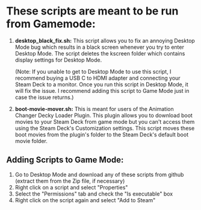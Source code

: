 <h1>These scripts are meant to be run from Gamemode:</h1>
<ol>
  <li><p><b>desktop_black_fix.sh:</b> This script allows you to fix an annoying Desktop Mode bug which results in a black screen whenever you try to enter Desktop Mode. The script deletes the kscreen folder which contains display settings for Desktop Mode.</p> 
    <p>(Note: If you unable to get to Desktop Mode to use this script, I recommend buying a USB C to HDMI adapter and connecting your Steam Deck to a monitor. Once you run this script in Desktop Mode, it will fix the issue. I recommend adding this script to Game Mode just in case the issue returns.)</p></li>
  <li><b>boot-movie-mover.sh:</b> This is meant for users of the Animation Changer Decky Loader Plugin. This plugin allows you to download boot movies to your Steam Deck from game mode but you can't access them using the Steam Deck's Customization settings. This script moves these boot movies from the plugin's folder to the Steam Deck's default boot movie folder.</li>
</ol>

<h2>Adding Scripts to Game Mode:</h2>
<ol>
  <li>Go to Desktop Mode and download any of these scripts from github (extract them from the Zip file, if necessary)</li>
  <li>Right click on a script and select "Properties"</li>
  <li>Select the "Permissions" tab and check the "Is executable" box</li>
  <li>Right click on the script again and select "Add to Steam"</li>
</ol>
